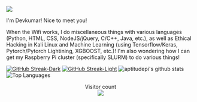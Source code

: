 <!--### Hi there 👋-->

<!--
**aptitudepi/aptitudepi** is a ✨ _special_ ✨ repository because its `README.md` (this file) appears on your GitHub profile.
![](https://komarev.com/ghpvc/?username=aptitudepi)
Here are some ideas to get you started:

- 🔭 I’m currently working on ...
- 🌱 I’m currently learning ...
- 👯 I’m looking to collaborate on ...
- 🤔 I’m looking for help with ...
- 💬 Ask me about ...
- 📫 How to reach me: ...
- 😄 Pronouns: ...
- ⚡ Fun fact: ...
-->

![](https://media.giphy.com/media/mW05nwEyXLP0Y/giphy.gif)

I'm Devkumar! Nice to meet you!

When the Wifi works, I do miscellaneous things with various languages (Python, HTML, CSS, NodeJS/jQuery, C/C++, Java, etc.), as well as Ethical Hacking in Kali Linux and Machine Learning (using Tensorflow/Keras, Pytorch/Pytorch Lightining, XGBOOST, etc.)! I'm also wondering how I can get my Raspberry Pi cluster (specifically SLURM) to do various things!

[![GitHub Streak-Dark](https://github-readme-streak-stats.herokuapp.com?user=aptitudepi&theme=github-dark-blue&background=000000&ring=0000FF&fire=0000FF&sideLabels=FFFFFF&currStreakLabel=FFFFFF&stroke=0000FF&border=000000&dates=FFFFFF#gh-dark-mode-only)](https://git.io/streak-stats#gh-dark-mode-only)
[![GitHub Streak-Light](https://github-readme-streak-stats.herokuapp.com?user=aptitudepi&theme=github-dark-blue&background=FFFFFF&ring=0000FF&fire=0000FF&sideLabels=0000FF&currStreakLabel=0000FF&stroke=0000FF&border=000000&dates=0000FF#gh-light-mode-only)](https://git.io/streak-stats#gh-light-mode-only)
![aptitudepi's github stats](https://github-readme-stats.vercel.app/api?username=aptitudepi&theme=transparent)
<br>
![Top Languages](https://github-readme-stats.vercel.app/api/top-langs/?username=aptitudepi&bg_color=000000&show_icons=true&&text_color=ffffff&title_color=ffffff&hide_border=true)
<p align="center"> 
  Visitor count<br>
  <img src="https://profile-counter.glitch.me/aptitudepi/count.svg" />
</p>
